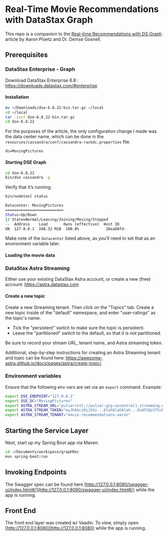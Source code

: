 # Real-Time Movie Recommendations with DataStax Graph

This repo is a companion to the [Real-time Recommendations with DS Graph](https://thenewstack.io/real-time-recommendations-with-graph-and-event-streaming/) article by Aaron Ploetz and Dr. Denise Gosnell.

## Prerequisites

### DataStax Enterprise - Graph

Download DataStax Enterprise 6.8 : https://downloads.datastax.com/#enterprise

#### Installation

```bash
mv ~/Downloads/dse-6.8.22-bin.tar.gz ~/local
cd ~/local
tar -zxvf dse-6.8.22-bin.tar.gz
cd dse-6.8.22
```

For the purposes of the article, the only configuration change I made was the data center name, which can be done in the `resources/cassandra/conf/cassandra-rackdc.properties` file.

```
dc=MovingPictures
```

#### Starting DSE Graph

```bash
cd dse-6.8.22
bin/dse cassandra -g
```

Verify that it’s running:

```bash
bin/nodetool status

Datacenter: MovingPictures
==========================
Status=Up/Down
|/ State=Normal/Leaving/Joining/Moving/Stopped
--  Address    Load       Owns (effective)  Host ID
UN  127.0.0.1  248.32 MiB  100.0%            26ea88fd-
```

Make note of the `Datacenter` listed above, as you'll need to set that as an environment variable later.

#### Loading the movie data

### DataStax Astra Streaming

Either use your existing DataStax Astra account, or create a new (free) account: https://astra.datastax.com

#### Create a new topic

Create a new Streaming tenant.  Then click on the "Topics" tab.  Create a new topic inside of the "default" namespace, and enter "user-ratings" as the topic's name.

 - Tick the "persistent" switch to make sure the topic is persistent.
 - Leave the "partitioned" switch to the default, so that it is _not_ partitioned.

Be sure to record your stream URL, tenant name, and Astra streaming token.

Additional, step-by-step instructions for creating an Astra Streaming tenant and topic can be found here: https://awesome-astra.github.io/docs/pages/astra/create-topic/.

### Environment variables

Ensure that the following env vars are set via an `export` command.  Example:

```bash
export DSE_ENDPOINT="127.0.0.1"
export DSE_DC="MovingPictures"
export ASTRA_STREAM_URL="pulsar+ssl://pulsar-gcp-uscentral1.streaming.datastax.com:6651"
export ASTRA_STREAM_TOKEN="eyJhbGciOiJSUz...blahblahblah...6LHfSQzVTGchAs8YJ1gQ"
export ASTRA_STREAM_TENANT="movie-recommendations-aaron"
```

## Starting the Service Layer

Next, start up my Spring Boot app via Maven:

```bash
cd ~/Documents/workspace/graphRec
mvn spring-boot:run
```

## Invoking Endpoints

The Swagger spec can be found here [http://127.0.0.1:8080/swagger-ui/index.html#/](http://127.0.0.1:8080/swagger-ui/index.html#/) while the app is running.

## Front End

The front end layer was created w/ Vaadin.  To view, simply open [http://127.0.0.1:8080](http://127.0.0.1:8080) while the app is running.
